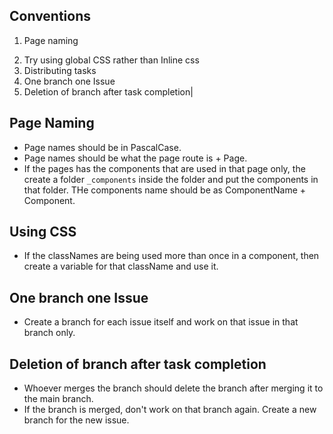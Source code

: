 ## Conventions

1. Page naming
<!-- 2. Component naming -->
2. Try using global CSS rather than Inline css
3. Distributing tasks
4. One branch one Issue
5. Deletion of branch after task completion|

## Page Naming

- Page names should be in PascalCase.
- Page names should be what the page route is + Page.
- If the pages has the components that are used in that page only, the create a folder `_components` inside the folder and put the components in that folder. THe components name should be as ComponentName + Component.

## Using CSS

- If the classNames are being used more than once in a component, then create a variable for that className and use it.

## One branch one Issue

- Create a branch for each issue itself and work on that issue in that branch only.

## Deletion of branch after task completion

- Whoever merges the branch should delete the branch after merging it to the main branch.
- If the branch is merged, don't work on that branch again. Create a new branch for the new issue.
